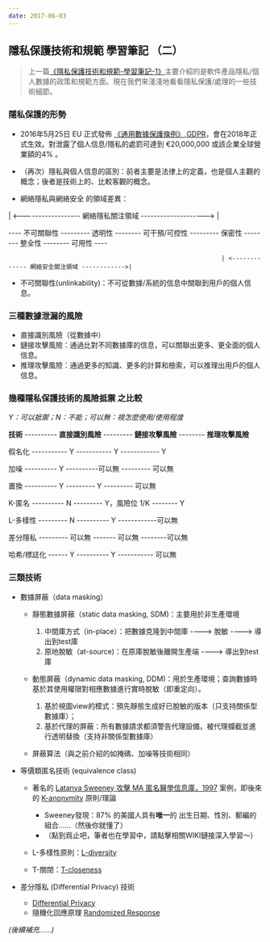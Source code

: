 ```yaml
---
date: 2017-06-03
---
```


## 隱私保護技術和規範 學習筆記 （二）

> 上一篇[《隱私保護技術和規範-學習筆記-1》](https://mdrights.github.io/os-observe/posts/2017/05/%E9%9A%B1%E7%A7%81%E4%BF%9D%E8%AD%B7%E6%8A%80%E8%A1%93%E5%92%8C%E8%A6%8F%E7%AF%84-%E5%AD%B8%E7%BF%92%E7%AD%86%E8%A8%98-1.html)主要介紹的是軟件產品隱私/個人數據的政策和規範方面。現在我們來淺淺地看看隱私保護/處理的一些技術細節。

### 隱私保護的形勢

- 2016年5月25日 EU 正式發佈 [《通用數據保護條例》,GDPR]()，會在2018年正式生效。對泄露了個人信息/隱私的處罰可達到 €20,000,000 或該企業全球營業額的4% 。

- （再次）隱私與個人信息的區別：前者主要是法律上的定義，也是個人主觀的概念；後者是技術上的、比較客觀的概念。

- 網絡隱私與網絡安全 的領域差異：

| <------------------         網絡隱私關注領域    --------------------> |

---- 不可關聯性 --------- 透明性 -------- 可干預/可控性 --------- 保密性 -------- 整全性 -------- 可用性 ----

                                                               | <------------- 網絡安全關注領域 ------------>|

- 不可關聯性(unlinkability)：不可從數據/系統的信息中關聯到用戶的個人信息。


### 三種數據泄漏的風險

- 直接識別風險（從數據中）
- 鏈接攻擊風險：通過比對不同數據庫的信息，可以關聯出更多、更全面的個人信息。
- 推理攻擊風險：通過更多的知識、更多的計算和檢索，可以推理出用戶的個人信息。


### 幾種隱私保護技術的風險抵禦 之比較
_Y：可以抵禦；N：不能；可以無：視怎麼使用/使用程度_

**技術** ---------- **直接識別風險** --------- **鏈接攻擊風險** -------- **推理攻擊風險**

假名化  ----------- Y ----------- Y ------------ Y 

加噪    ----------  Y ----------可以無 --------- 可以無

置換    ----------  Y --------- Y  --------- 可以無

K-匿名 ----------  N  --------- Y，風險位 1/K -------- Y

L-多樣性 --------- N ---------- Y  ------------可以無

差分隱私 --------- 可以無 ------- 可以無 --------可以無

哈希/標誌化 ------ Y ---------- Y ----------- 可以無


### 三類技術

- 數據屏蔽（data masking）

	- 靜態數據屏蔽（static data masking, SDM)：主要用於非生產環境
		1. 中間庫方式（in-place）：把數據克隆到中間庫 ----> 脫敏 ----> 導出到test庫
		2. 原地脫敏（at-source)：在原庫脫敏後離開生產端 ----> 導出到test庫

	- 動態屏蔽（dynamic data masking, DDM)：用於生產環境；查詢數據時基於其使用權限對相應數據進行實時脫敏（即重定向）。
		1. 基於視圖view的模式：預先靜態生成好已脫敏的版本（只支持關係型數據庫）；
		2. 基於代理的屏蔽：所有數據請求都須警告代理設備，被代理攔截並進行透明替換（支持非關係型數據庫）

	- 屏蔽算法（與之前介紹的如掩碼、加噪等技術相同）

- 等價類匿名技術 (equivalence class)

	- 著名的 [Latanya Sweeney 攻擊 MA 匿名醫學信息庫，1997]() 案例，即後來的 [K-anonymity]() 原則/理論
		- Sweeney發現：87% 的美國人具有**唯一**的 出生日期、性別、郵編的組合……（然後你就懂了）
		- （點到爲止吧，筆者也在學習中，請點擊相關WIKI鏈接深入學習～）

	- L-多樣性原則：[L-diversity]()

	- T-關閉：[T-closeness]()

- 差分隱私 (Differential Privacy) 技術

	- [Differential Privacy]()
	- 隨機化回應原理 [Randomized Response]()

_(後續補充……)_


